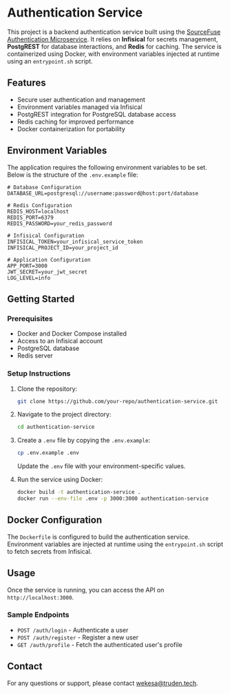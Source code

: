 # Authentication Service

This project is a backend authentication service built using the [SourceFuse Authentication Microservice](https://github.com/sourcefuse/loopback4-authentication). It relies on **Infisical** for secrets management, **PostgREST** for database interactions, and **Redis** for caching. The service is containerized using Docker, with environment variables injected at runtime using an `entrypoint.sh` script.

## Features

- Secure user authentication and management
- Environment variables managed via Infisical
- PostgREST integration for PostgreSQL database access
- Redis caching for improved performance
- Docker containerization for portability

## Environment Variables

The application requires the following environment variables to be set. Below is the structure of the `.env.example` file:

```env
# Database Configuration
DATABASE_URL=postgresql://username:password@host:port/database

# Redis Configuration
REDIS_HOST=localhost
REDIS_PORT=6379
REDIS_PASSWORD=your_redis_password

# Infisical Configuration
INFISICAL_TOKEN=your_infisical_service_token
INFISICAL_PROJECT_ID=your_project_id

# Application Configuration
APP_PORT=3000
JWT_SECRET=your_jwt_secret
LOG_LEVEL=info
```

## Getting Started

### Prerequisites

- Docker and Docker Compose installed
- Access to an Infisical account
- PostgreSQL database
- Redis server

### Setup Instructions

1. Clone the repository:

   ```bash
   git clone https://github.com/your-repo/authentication-service.git
   ```

2. Navigate to the project directory:

   ```bash
   cd authentication-service
   ```

3. Create a `.env` file by copying the `.env.example`:

   ```bash
   cp .env.example .env
   ```

   Update the `.env` file with your environment-specific values.

4. Run the service using Docker:

   ```bash
   docker build -t authentication-service .
   docker run --env-file .env -p 3000:3000 authentication-service
   ```

## Docker Configuration

The `Dockerfile` is configured to build the authentication service. Environment variables are injected at runtime using the `entrypoint.sh` script to fetch secrets from Infisical.

## Usage

Once the service is running, you can access the API on `http://localhost:3000`.

### Sample Endpoints

- `POST /auth/login` - Authenticate a user
- `POST /auth/register` - Register a new user
- `GET /auth/profile` - Fetch the authenticated user's profile


## Contact

For any questions or support, please contact [wekesa@truden.tech](mailto:wekesa@truden.tech).

